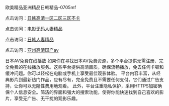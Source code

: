欧美精品亚洲精品日韩精品-0705mf

点击访问：<a href="https://cfad.pages.dev/">日韩高清一区二区三区不卡</a>

点击访问：<a href="https://gfd-5xg.pages.dev/">电影无码人妻精品</a>

点击访问：<a href="https://fdhf-454.pages.dev/">日韩人妻精品</a>

点击访问：<a href="https://bered.pages.dev/">亚州高清国产av</a>

日本AV免费在线播放
如果你在寻找日本AV免费资源，多个平台提供无需注册、完全免费的在线播放服务。这些平台提供高清画质，确保流畅播放，免去任何卡顿和缓冲问题。你可以轻松在电脑或手机上享受最佳观影体验。
平台内容丰富，从经典影片到最新热门作品，应有尽有，完全免费且不需要任何支付。它们通过广告支持，让你可以无隐性费用地观看。
此外，平台注重隐私保护，采用HTTPS加密确保个人信息安全。简洁的界面和强大的搜索功能，使得你能快速找到自己喜欢的影片，享受无广告、无干扰的观影乐趣。

<span style="display:none;">[Canonical link](）</span>


